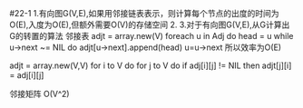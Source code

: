 #22-1
1.有向图G(V,E),如果用邻接链表表示，则计算每个节点的出度的时间为O(E),入度为O(E),但额外需要O(V)的存储空间
2.
3.对于有向图G(V,E),从G计算出G的转置的算法
邻接表
adjt = array.new(V)
foreach u in Adj do
   head = u
   while u->next ~= NIL do
      adjt[u->next].append(head)
      u=u->next
所以效率为O(E)

adjt = array.new(V,V)
for i to V do
   for j to V do
      if adj[i][j] != NIL then
          adjt[j][i] = adj[i][j]

邻接矩阵
O(V^2)
